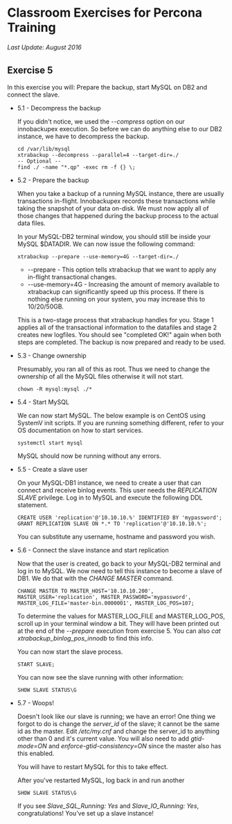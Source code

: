 # Classroom Exercises for Percona Training
###### Last Update: August 2016

## Exercise 5

In this exercise you will: Prepare the backup, start MySQL on DB2 and connect the slave.

* 5.1 - Decompress the backup
  
  If you didn't notice, we used the _--compress_ option on our innobackupex execution. So before we can do anything else to our DB2 instance, we have to decompress the backup.
  
  ```
  cd /var/lib/mysql
  xtrabackup --decompress --parallel=4 --target-dir=./
  -- Optional --
  find ./ -name "*.qp" -exec rm -f {} \;
  ```

* 5.2 - Prepare the backup
  
  When you take a backup of a running MySQL instance, there are usually transactions in-flight. Innobackupex records these transactions while taking the snapshot of your data on-disk. We must now apply all of those changes that happened during the backup process to the actual data files.
  
  In your MySQL-DB2 terminal window, you should still be inside your MySQL $DATADIR. We can now issue the following command:
  
  `xtrabackup --prepare --use-memory=4G --target-dir=./`
  
  * --prepare - This option tells xtrabackup that we want to apply any in-flight transactional changes.
  * --use-memory=4G - Increasing the amount of memory available to xtrabackup can significantly speed up this process. If there is nothing else running on your system, you may increase this to 10/20/50GB.
   
  This is a two-stage process that xtrabackup handles for you. Stage 1 applies all of the transactional information to the datafiles and stage 2 creates new logfiles. You should see "completed OK!" again when both steps are completed. The backup is now prepared and ready to be used.

* 5.3 - Change ownership
  
  Presumably, you ran all of this as root. Thus we need to change the ownership of all the MySQL files otherwise it will not start.
  
  `chown -R mysql:mysql ./*`

* 5.4 - Start MySQL
  
  We can now start MySQL. The below example is on CentOS using SystemV init scripts. If you are running something different, refer to your OS documentation on how to start services.
  
  `systemctl start mysql`
  
  MySQL should now be running without any errors.

* 5.5 - Create a slave user
  
  On your MySQL-DB1 instance, we need to create a user that can connect and receive binlog events. This user needs the *REPLICATION SLAVE* privilege. Log in to MySQL and execute the following DDL statement.
  
  ```
  CREATE USER 'replication'@'10.10.10.%' IDENTIFIED BY 'mypassword';
  GRANT REPLICATION SLAVE ON *.* TO 'replication'@'10.10.10.%';
  ```
  
  You can substitute any username, hostname and password you wish.

* 5.6 - Connect the slave instance and start replication
  
  Now that the user is created, go back to your MySQL-DB2 terminal and log in to MySQL. We now need to tell this instance to become a slave of DB1. We do that with the *CHANGE MASTER* command.
  
  `CHANGE MASTER TO MASTER_HOST='10.10.10.200', MASTER_USER='replication', MASTER_PASSWORD='mypassword', MASTER_LOG_FILE='master-bin.0000001', MASTER_LOG_POS=107;`

  To determine the values for MASTER_LOG_FILE and MASTER_LOG_POS, scroll up in your terminal window a bit. They will have been printed out at the end of the _--prepare_ execution from exercise 5. You can also _cat xtrabackup_binlog_pos_innodb_ to find this info.
  
  You can now start the slave process.
  
  `START SLAVE;`
  
  You can now see the slave running with other information:
  
  `SHOW SLAVE STATUS\G`

* 5.7 - Woops!

  Doesn't look like our slave is running; we have an error! One thing we forgot to do is change the _server_id_ of the slave; it cannot be the same id as the master. Edit _/etc/my.cnf_ and change the server_id to anything other than 0 and it's current value. You will also need to add _gtid-mode=ON_ and _enforce-gtid-consistency=ON_ since the master also has this enabled.
  
  You will have to restart MySQL for this to take effect.
  
  After you've restarted MySQL, log back in and run another
  
  `SHOW SLAVE STATUS\G`

  If you see *Slave_SQL_Running: Yes* and *Slave_IO_Running: Yes*, congratulations! You've set up a slave instance!
